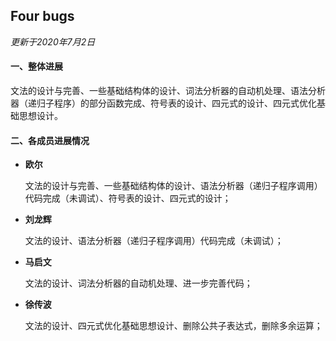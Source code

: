 ## Four bugs

*更新于2020年7月2日*

#### 一、整体进展

​	文法的设计与完善、一些基础结构体的设计、词法分析器的自动机处理、语法分析器（递归子程序）的部分函数完成、符号表的设计、四元式的设计、四元式优化基础思想设计。

#### 二、各成员进展情况

+ **欧尔**

  文法的设计与完善、一些基础结构体的设计、语法分析器（递归子程序调用）代码完成（未调试）、符号表的设计、四元式的设计；

+ **刘龙辉**

  ​	文法的设计、语法分析器（递归子程序调用）代码完成（未调试）；

+ **马启文**

  文法的设计、词法分析器的自动机处理、进一步完善代码；

+ **徐传波**

  文法的设计、四元式优化基础思想设计、删除公共子表达式，删除多余运算；

  

